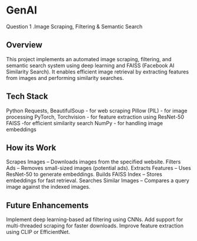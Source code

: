 # GenAI

 Question 1 .Image Scraping, Filtering & Semantic Search

## Overview
This project implements an automated image scraping, filtering, and semantic search system using deep learning and FAISS (Facebook AI Similarity Search). It enables efficient image retrieval by extracting features from images and performing similarity searches.

## Tech Stack 
   Python
   Requests, BeautifulSoup - for web scraping
   Pillow (PIL) - for image processing
   PyTorch, Torchvision - for feature extraction using ResNet-50
   FAISS -for efficient similarity search
   NumPy - for handling image embeddings

 ## How its Work

   Scrapes Images – Downloads images from the specified website.
   Filters Ads – Removes small-sized images (potential ads).
   Extracts Features – Uses ResNet-50 to generate embeddings.
   Builds FAISS Index – Stores embeddings for fast retrieval.
   Searches Similar Images – Compares a query image against the indexed images.

 ## Future Enhancements
   Implement deep learning-based ad filtering using CNNs.
   Add support for multi-threaded scraping for faster downloads.
   Improve feature extraction using CLIP or EfficientNet.
